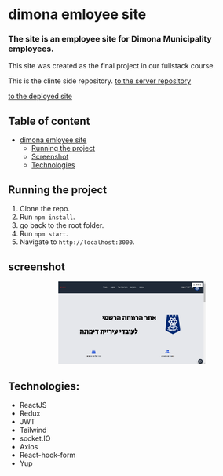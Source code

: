 # dimona emloyee site

### The site is an employee site for Dimona Municipality employees.
This site was created as the final project in our fullstack course.

This is the clinte side repository. [to the server repository](https://github.com/noammery/end-project-server)

[to the deployed site](https://dimona-end-project.netlify.app/)


## Table of content
- [dimona emloyee site](#dimona-emloyee-site)
  - [Running the project](#running-the-project)
  - [Screenshot](#screenshot)
  - [Technologies](#technologies)
    

## Running the project
1. Clone the repo.
2. Run `npm install`.
3. go back to the root folder.
4. Run `npm start`.
5. Navigate to `http://localhost:3000`.

## screenshot
 <p align="center"><img src="https://github.com/noammery/end-project-client/blob/master/src/images/screenshot3.png" width="300" /></p>

## Technologies:
* ReactJS
* Redux
* JWT
* Tailwind
* socket.IO
* Axios
* React-hook-form
* Yup


